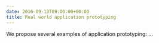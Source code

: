 ```yaml
---
date: 2016-09-13T09:00:00+00:00
title: Real world application prototyping
---
```


We propose several examples of application prototyping:
...

